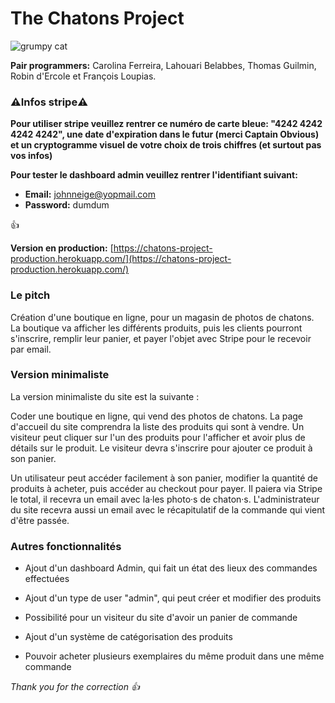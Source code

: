 # The Chatons Project
![grumpy cat](https://mm.aiircdn.com/165/5cdec41ec2cf1.jpg)

**Pair programmers:** Carolina Ferreira, Lahouari Belabbes, Thomas Guilmin, Robin d'Ercole et François Loupias.

### ⚠️Infos stripe⚠️
**Pour utiliser stripe veuillez rentrer ce numéro de carte bleue: "4242 4242 4242 4242", une date d'expiration dans le futur (merci Captain Obvious) et un cryptogramme visuel de votre choix de trois chiffres (et surtout pas vos infos)**  

**Pour tester le dashboard admin veuillez rentrer l'identifiant suivant:**
* **Email:** johnneige@yopmail.com  
* **Password:** dumdum

👍

**Version en production:** [https://chatons-project-production.herokuapp.com/](https://chatons-project-production.herokuapp.com/)

### Le pitch

Création d'une boutique en ligne, pour un magasin de photos de chatons. La boutique va afficher les différents produits, puis les clients pourront s'inscrire, remplir leur panier, et payer l'objet avec Stripe pour le recevoir par email.  

### Version minimaliste

La version minimaliste du site est la suivante :  

Coder une boutique en ligne, qui vend des photos de chatons. La page d'accueil du site comprendra la liste des produits qui sont à vendre. Un visiteur peut cliquer sur l'un des produits pour l'afficher et avoir plus de détails sur le produit. Le visiteur devra s'inscrire pour ajouter ce produit à son panier.  

Un utilisateur peut accéder facilement à son panier, modifier la quantité de produits à acheter, puis accéder au checkout pour payer. Il paiera via Stripe le total, il recevra un email avec la·les photo·s de chaton·s. L'administrateur du site recevra aussi un email avec le récapitulatif de la commande qui vient d'être passée.  

### Autres fonctionnalités

* Ajout d'un dashboard Admin, qui fait un état des lieux des commandes effectuées  

* Ajout d'un type de user "admin", qui peut créer et modifier des produits  

* Possibilité pour un visiteur du site d'avoir un panier de commande  

* Ajout d'un système de catégorisation des produits  

* Pouvoir acheter plusieurs exemplaires du même produit dans une même commande  

*Thank you for the correction 👍*